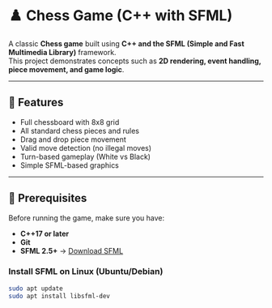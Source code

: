 # ♟️ Chess Game (C++ with SFML)

A classic **Chess game** built using **C++ and the SFML (Simple and Fast Multimedia Library)** framework.  
This project demonstrates concepts such as **2D rendering, event handling, piece movement, and game logic**.  

---

## 🚀 Features
- Full chessboard with 8x8 grid  
- All standard chess pieces and rules  
- Drag and drop piece movement  
- Valid move detection (no illegal moves)  
- Turn-based gameplay (White vs Black)  
- Simple SFML-based graphics  

---

## 🔧 Prerequisites
Before running the game, make sure you have:

- **C++17 or later**  
- **Git**  
- **SFML 2.5+** → [Download SFML](https://www.sfml-dev.org/download.php)  

### Install SFML on Linux (Ubuntu/Debian)
```bash
sudo apt update
sudo apt install libsfml-dev
